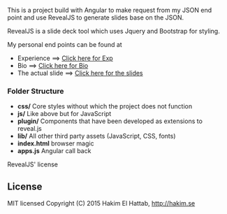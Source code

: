 This is a project build with Angular to make request from my JSON end point and use RevealJS to generate slides base on the JSON.


RevealJS is a slide deck tool which uses Jquery and Bootstrap for styling.

My personal end points can be found at 
- Experience ==> <a href="http://ec2-52-10-163-61.us-west-2.compute.amazonaws.com/api/resume/experience/"> Click here for Exp</a>
- Bio ==> <a href="http://ec2-52-10-163-61.us-west-2.compute.amazonaws.com/api/resume/bio/">Click here for Bio</a>
- The actual slide ==> <a href="benhuang21828.github.io">Click here for the slides</a>



### Folder Structure
- **css/** Core styles without which the project does not function
- **js/** Like above but for JavaScript
- **plugin/** Components that have been developed as extensions to reveal.js
- **lib/** All other third party assets (JavaScript, CSS, fonts)
- **index.html** browser magic
- **apps.js** Angular call back

RevealJS' license
## License
MIT licensed
Copyright (C) 2015 Hakim El Hattab, http://hakim.se
